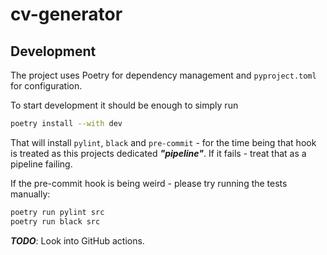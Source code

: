 # cv-generator


## Development

The project uses Poetry for dependency management and `pyproject.toml` for configuration.

To start development it should be enough to simply run

```bash
poetry install --with dev
```

That will install `pylint`, `black` and `pre-commit` - for the time being that hook is treated as this projects dedicated __*"pipeline"*__. If it fails - treat that as a pipeline failing.

If the pre-commit hook is being weird - please try running the tests manually:
```bash
poetry run pylint src
poetry run black src
```

__*TODO*__: Look into GitHub actions.

